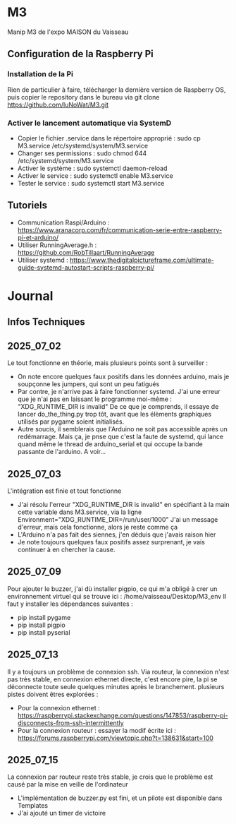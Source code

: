 # M3
Manip M3 de l'expo MAISON du Vaisseau

## Configuration de la Raspberry Pi

### Installation de la Pi
Rien de particulier à faire, télécharger la dernière version de Raspberry OS, puis copier le repository dans le bureau via git clone https://github.com/IuNoWat/M3.git

### Activer le lancement automatique via SystemD

- Copier le fichier .service dans le répertoire approprié : sudo cp M3.service /etc/systemd/system/M3.service
- Changer ses permissions : sudo chmod 644 /etc/systemd/system/M3.service
- Activer le système : sudo systemctl daemon-reload
- Activer le service : sudo systemctl enable M3.service
- Tester le service : sudo systemctl start M3.service

## Tutoriels
- Communication Raspi/Arduino : https://www.aranacorp.com/fr/communication-serie-entre-raspberry-pi-et-arduino/
- Utiliser RunningAverage.h : https://github.com/RobTillaart/RunningAverage
- Utiliser systemd : https://www.thedigitalpictureframe.com/ultimate-guide-systemd-autostart-scripts-raspberry-pi/

# Journal

## Infos Techniques


## 2025_07_02
Le tout fonctionne en théorie, mais plusieurs points sont à surveiller :
- On note encore quelques faux positifs dans les données arduino, mais je soupçonne les jumpers, qui sont un peu fatigués
- Par contre, je n'arrive pas à faire fonctionner systemd. J'ai une erreur que je n'ai pas en laissant le programme moi-même : "XDG_RUNTIME_DIR is invalid"
    De ce que je comprends, il essaye de lancer do_the_thing.py trop tôt, avant que les élèments graphiques utilisés par pygame soient initialisés.
- Autre soucis, il semblerais que l'Arduino ne soit pas accessible après un redémarrage. Mais ça, je pnse que c'est la faute de systemd, qui lance quand même le thread de arduino_serial et qui occupe la bande passante de l'arduino.
A voir...

## 2025_07_03
L'intégration est finie et tout fonctionne
- J'ai résolu l'erreur "XDG_RUNTIME_DIR is invalid" en spécifiant à la main cette variable dans M3.service, via la ligne Environment="XDG_RUNTIME_DIR=/run/user/1000"
    J'ai un message d'erreur, mais cela fonctionne, alors je reste comme ça
- L'Arduino n'a pas fait des siennes, j'en déduis que j'avais raison hier
- Je note toujours quelques faux positifs assez surprenant, je vais continuer à en chercher la cause.

## 2025_07_09
Pour ajouter le buzzer, j'ai dù installer pigpio, ce qui m'a obligé à crer un environnement virtuel qui se trouve ici : /home/vaisseau/Desktop/M3_env
Il faut y installer les dépendances suivantes :
- pip install pygame
- pip install pigpio
- pip install pyserial

## 2025_07_13
Il y a toujours un problème de connexion ssh. Via routeur, la connexion n'est pas très stable, en connexion ethernet directe, c'est encore pire, la pi se déconnecte toute seule quelques minutes après le branchement. plusieurs pistes doivent êtres explorées :
- Pour la connexion ethernet : https://raspberrypi.stackexchange.com/questions/147853/raspberry-pi-disconnects-from-ssh-intermittently
- Pour la connexion routeur : essayer la modif écrite ici : https://forums.raspberrypi.com/viewtopic.php?t=138631&start=100

## 2025_07_15
La connexion par routeur reste très stable, je crois que le problème est causé par la mise en veille de l'ordinateur
- L'implémentation de buzzer.py est fini, et un pilote est disponible dans Templates
- J'ai ajouté un timer de victoire
